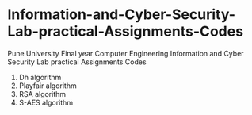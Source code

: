 # Information-and-Cyber-Security-Lab-practical-Assignments-Codes
Pune University Final year Computer Engineering Information and Cyber Security Lab practical Assignments Codes

1) Dh algorithm
3) Playfair algorithm
4) RSA algorithm
5) S-AES algorithm


